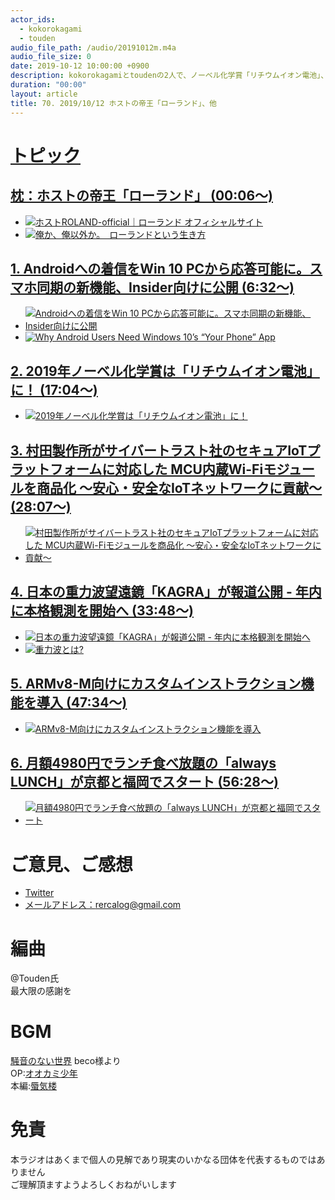 ```yaml
---
actor_ids:
  - kokorokagami
  - touden
audio_file_path: /audio/20191012m.m4a
audio_file_size: 0
date: 2019-10-12 10:00:00 +0900
description: kokorokagamiとtoudenの2人で、ノーベル化学賞「リチウムイオン電池」、日本の重力波望遠鏡「KAGRA」　などについて話しました。
duration: "00:00"
layout: article
title: 70. 2019/10/12 ホストの帝王「ローランド」、他
---
```

# <u>トピック</u>

## <u>[枕：ホストの帝王「ローランド」](http://roland-official.com/) (00:06～)</u>

- [![ホストROLAND-official｜ローランド オフィシャルサイト](http://roland-official.com/wp-content/uploads/slider2/roland00_e1.jpeg)](http://roland-official.com/)
- [![俺か、俺以外か。　ローランドという生き方](https://images-fe.ssl-images-amazon.com/images/I/41spAZy8tmL.jpg)](https://www.amazon.co.jp/dp/B07PGLYCXY/)

## <u>[1. Androidへの着信をWin 10 PCから応答可能に。スマホ同期の新機能、Insider向けに公開](https://japanese.engadget.com/2019/10/09/android-win-10-pc-insider/) (6:32～)</u>

- [![Androidへの着信をWin 10 PCから応答可能に。スマホ同期の新機能、Insider向けに公開](https://o.aolcdn.com/images/dims?resize=2000%2C2000%2Cshrink&image_uri=https%3A%2F%2Fs.yimg.com%2Fos%2Fcreatr-uploaded-images%2F2019-10%2Fae245450-ea3a-11e9-affd-07122bc7a2d1&client=a1acac3e1b3290917d92&signature=fd657f19dac85a5e3ee185156932d3d8f2e5a406)](https://japanese.engadget.com/2019/10/09/android-win-10-pc-insider/)
- [![Why Android Users Need Windows 10’s “Your Phone” App](https://www.howtogeek.com/wp-content/uploads/2019/05/YourPhone-Hero.jpg.pagespeed.ce.CSb0VoRS1N.jpg)](https://www.howtogeek.com/413566/why-android-users-need-windows-10s-your-phone-app/)

## <u>[2. 2019年ノーベル化学賞は「リチウムイオン電池」に！](https://www.chem-station.com/blog/2019/10/nobelchem2019.html) (17:04～)</u>

- [![2019年ノーベル化学賞は「リチウムイオン電池」に！](https://i0.wp.com/assets.chem-station.com/uploads/2019/10/2019-10-09_21h26_51.png?resize=660%2C400&ssl=1)](https://www.chem-station.com/blog/2019/10/nobelchem2019.html)

## <u>[3. 村田製作所がサイバートラスト社のセキュアIoTプラットフォームに対応した MCU内蔵Wi-Fiモジュールを商品化 〜安心・安全なIoTネットワークに貢献〜](https://www.murata.com/ja-jp/products/info/connectivitymodule/type1kr-1ks/2019/1009) (28:07～)</u>

- [![村田製作所がサイバートラスト社のセキュアIoTプラットフォームに対応した MCU内蔵Wi-Fiモジュールを商品化 〜安心・安全なIoTネットワークに貢献〜](https://www.murata.com/-/media/webrenewal/products/info/connectivitymodule/type1kr-1ks/2019/1009/1009_img0001.ashx?h=202&la=ja-JP&mw=320&w=320)](https://www.murata.com/ja-jp/products/info/connectivitymodule/type1kr-1ks/2019/1009)

## <u>[4. 日本の重力波望遠鏡「KAGRA」が報道公開 - 年内に本格観測を開始へ](https://news.mynavi.jp/article/20191004-904387/) (33:48～)</u>

- [![日本の重力波望遠鏡「KAGRA」が報道公開 - 年内に本格観測を開始へ](https://news.mynavi.jp/article/20191004-904387/images/001.jpg)](https://news.mynavi.jp/article/20191004-904387/)
- [![重力波とは?](https://gwcenter.icrr.u-tokyo.ac.jp/wp-content/uploads/2011/02/GravityAndGW-650x145.jpg)](https://gwcenter.icrr.u-tokyo.ac.jp/plan/aboutu-gw)

## <u>[5. ARMv8-M向けにカスタムインストラクション機能を導入](https://jp.techcrunch.com/2019/10/09/2019-10-08-arm-brings-custom-instructions-to-its-embedded-cpus/) (47:34～)</u>

- [![ARMv8-M向けにカスタムインストラクション機能を導入](https://techcrunch.com/wp-content/uploads/2019/10/arm_instructions.png)](https://jp.techcrunch.com/2019/10/09/2019-10-08-arm-brings-custom-instructions-to-its-embedded-cpus/)

## <u>[6. 月額4980円でランチ食べ放題の「always LUNCH」が京都と福岡でスタート](https://jp.techcrunch.com/2019/10/01/always-lunch/) (56:28～)</u>

- [![月額4980円でランチ食べ放題の「always LUNCH」が京都と福岡でスタート](https://techcrunchjp.files.wordpress.com/2019/10/d45771-9-184637-0.jpg?w=650)](https://jp.techcrunch.com/2019/10/01/always-lunch/)


# ご意見、ご感想
- [Twitter](https://twitter.com/recalog1)
- [メールアドレス：rercalog@gmail.com](rercalog@gmail.com)

# 編曲

@Touden氏  
最大限の感謝を  

# BGM

[騒音のない世界](http://noiselessworld.net/) beco様より  
OP:[オオカミ少年](https://soundcloud.com/baron1_3/wolfboy)  
本編:[蜃気楼](https://soundcloud.com/baron1_3/shinkirou)  

# 免責

本ラジオはあくまで個人の見解であり現実のいかなる団体を代表するものではありません  
ご理解頂ますようよろしくおねがいします  